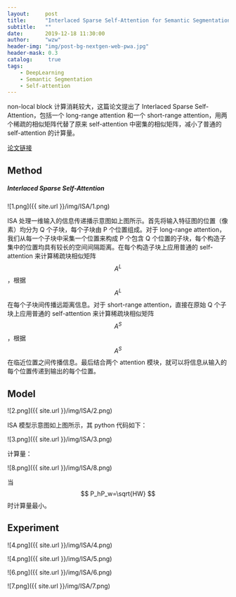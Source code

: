 ```yaml
---
layout:     post
title:      "Interlaced Sparse Self-Attention for Semantic Segmentation"
subtitle:   ""
date:       2019-12-18 11:30:00
author:     "wzw"
header-img: "img/post-bg-nextgen-web-pwa.jpg"
header-mask: 0.3
catalog:     true
tags:
    - DeepLearning
    - Semantic Segmentation
	- Self-attention
---
```

<script type="text/javascript" async src="https://cdn.mathjax.org/mathjax/latest/MathJax.js?config=TeX-MML-AM_CHTML"> </script>
non-local block 计算消耗较大，这篇论文提出了 Interlaced Sparse Self-Attention，包括一个 long-range attention  和一个 short-range attention，用两个稀疏的相似矩阵代替了原来 self-attention 中密集的相似矩阵，减小了普通的 self-attention 的计算量。

[论文链接][paper-link]

## Method

#####   Interlaced Sparse Self-Attention

![1.png]({{ site.url }}/img/ISA/1.png)

ISA 处理一维输入的信息传递播示意图如上图所示。首先将输入特征图的位置（像素）均分为 Q 个子块，每个子块由 P 个位置组成。对于 long-range attention，我们从每一个子块中采集一个位置来构成 P 个包含 Q 个位置的子块，每个构造子集中的位置均具有较长的空间间隔距离。在每个构造子块上应用普通的 self-attention 来计算稀疏块相似矩阵
$$
A^L
$$
，根据
$$
A^L
$$
在每个子块间传播远距离信息。对于 short-range attention，直接在原始 Q 个子块上应用普通的 self-attention 来计算稀疏块相似矩阵
$$
A^S
$$
，根据
$$
A^S
$$
在临近位置之间传播信息。最后结合两个 attention 模块，就可以将信息从输入的每个位置传递到输出的每个位置。

## Model

![2.png]({{ site.url }}/img/ISA/2.png)

ISA 模型示意图如上图所示，其 python 代码如下：

![3.png]({{ site.url }}/img/ISA/3.png)

计算量：

![8.png]({{ site.url }}/img/ISA/8.png)

当
$$
P_hP_w=\sqrt{HW}
$$
时计算量最小。

## Experiment

![4.png]({{ site.url }}/img/ISA/4.png)

![4.png]({{ site.url }}/img/ISA/5.png)

![6.png]({{ site.url }}/img/ISA/6.png)

![7.png]({{ site.url }}/img/ISA/7.png)

[paper-link]: https://arxiv.org/abs/1903.11816
